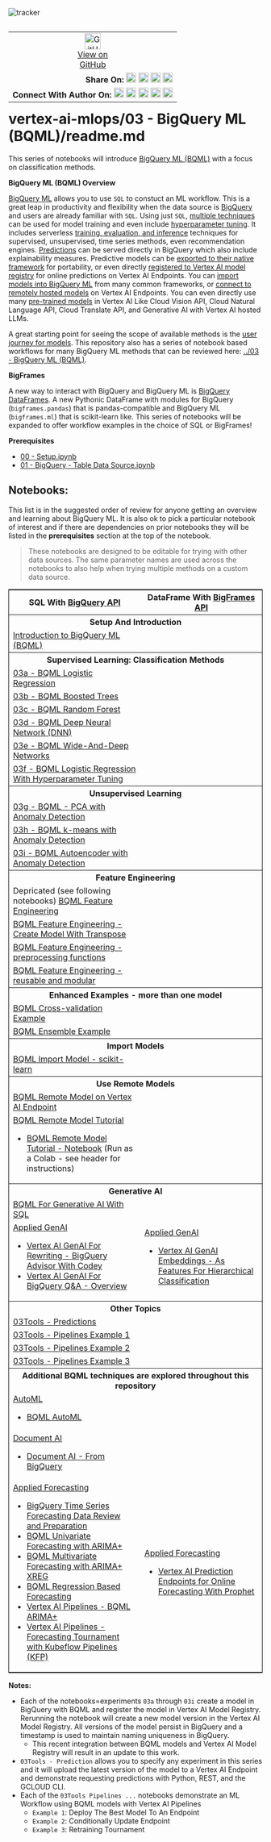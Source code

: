 ![tracker](https://us-central1-vertex-ai-mlops-369716.cloudfunctions.net/pixel-tracking?path=statmike%2Fvertex-ai-mlops%2F03+-+BigQuery+ML+%28BQML%29&file=readme.md)
<!--- header table --->
<table align="left">
<tr>     
  <td style="text-align: center">
    <a href="https://github.com/statmike/vertex-ai-mlops/blob/main/03%20-%20BigQuery%20ML%20%28BQML%29/readme.md">
      <img width="32px" src="https://www.svgrepo.com/download/217753/github.svg" alt="GitHub logo">
      <br>View on<br>GitHub
    </a>
  </td>
</tr>
<tr>
  <td style="text-align: right">
    <b>Share On: </b> 
    <a href="https://www.linkedin.com/sharing/share-offsite/?url=https%3A//github.com/statmike/vertex-ai-mlops/blob/main/03%20-%20BigQuery%20ML%20%28BQML%29/readme.md"><img src="https://upload.wikimedia.org/wikipedia/commons/8/81/LinkedIn_icon.svg" alt="Linkedin Logo" width="20px"></a> 
    <a href="https://reddit.com/submit?url=https%3A//github.com/statmike/vertex-ai-mlops/blob/main/03%20-%20BigQuery%20ML%20%28BQML%29/readme.md"><img src="https://redditinc.com/hubfs/Reddit%20Inc/Brand/Reddit_Logo.png" alt="Reddit Logo" width="20px"></a> 
    <a href="https://bsky.app/intent/compose?text=https%3A//github.com/statmike/vertex-ai-mlops/blob/main/03%20-%20BigQuery%20ML%20%28BQML%29/readme.md"><img src="https://upload.wikimedia.org/wikipedia/commons/7/7a/Bluesky_Logo.svg" alt="BlueSky Logo" width="20px"></a> 
    <a href="https://twitter.com/intent/tweet?url=https%3A//github.com/statmike/vertex-ai-mlops/blob/main/03%20-%20BigQuery%20ML%20%28BQML%29/readme.md"><img src="https://upload.wikimedia.org/wikipedia/commons/5/5a/X_icon_2.svg" alt="X (Twitter) Logo" width="20px"></a> 
  </td>
</tr>
<tr>
  <td style="text-align: right">
    <b>Connect With Author On: </b> 
    <a href="https://www.linkedin.com/in/statmike"><img src="https://upload.wikimedia.org/wikipedia/commons/8/81/LinkedIn_icon.svg" alt="Linkedin Logo" width="20px"></a>
    <a href="https://www.github.com/statmike"><img src="https://www.svgrepo.com/download/217753/github.svg" alt="GitHub Logo" width="20px"></a> 
    <a href="https://www.youtube.com/@statmike-channel"><img src="https://upload.wikimedia.org/wikipedia/commons/f/fd/YouTube_full-color_icon_%282024%29.svg" alt="YouTube Logo" width="20px"></a>
    <a href="https://bksy.app/profile/statmike.bsky.social"><img src="https://upload.wikimedia.org/wikipedia/commons/7/7a/Bluesky_Logo.svg" alt="BlueSky Logo" width="20px"></a> 
    <a href="https://x.com/statmike"><img src="https://upload.wikimedia.org/wikipedia/commons/5/5a/X_icon_2.svg" alt="X (Twitter) Logo" width="20px"></a>
  </td>
</tr>
</table><br/><br/><br/><br/>

---
# vertex-ai-mlops/03 - BigQuery ML (BQML)/readme.md

This series of notebooks will introduce [BigQuery ML (BQML)](https://cloud.google.com/bigquery/docs/bqml-introduction) with a focus on classification methods.

**BigQuery ML (BQML) Overview**

[BigQuery ML](https://cloud.google.com/bigquery/docs/bqml-introduction) allows you to use `SQL` to constuct an ML workflow.  This is a great leap in productivity and flexibility when the data source is [BigQuery](https://cloud.google.com/bigquery/docs/introduction) and users are already familiar with `SQL`. Using just `SQL`, [multiple techniques](https://cloud.google.com/bigquery/docs/bqml-introduction#model_selection_guide) can be used for model training and even include [hyperparameter tuning](https://cloud.google.com/bigquery/docs/hp-tuning-overview).  It includes serverless [training, evaluation, and inference](https://cloud.google.com/bigquery/docs/e2e-journey) techniques for supervised, unsupervised, time series methods, even recommendation engines.  [Predictions](https://cloud.google.com/bigquery/docs/inference-overview) can be served directly in BigQuery which also include explainability measures. Predictive models can be [exported to their native framework](https://cloud.google.com/bigquery/docs/reference/standard-sql/bigqueryml-syntax-export-model) for portability, or even directly [registered to Vertex AI model registry](https://cloud.google.com/bigquery/docs/create_vertex) for online predictions on Vertex AI Endpoints.  You can [import models into BigQuery ML](https://cloud.google.com/bigquery/docs/inference-overview#inference_using_imported_models) from many common frameworks, or [connect to remotely hosted models](https://cloud.google.com/bigquery/docs/inference-overview#inference_using_remote_models) on Vertex AI Endpoints. You can even directly use many [pre-trained models](https://cloud.google.com/bigquery/docs/inference-overview#pretrained-models) in Vertex AI Like Cloud Vision API, Cloud Natural Language API, Cloud Translate API, and Generative AI with Vertex AI hosted LLMs.

A great starting point for seeing the scope of available methods is the [user journey for models](https://cloud.google.com/bigquery/docs/e2e-journey).  This repository also has a series of notebook based workflows for many BigQuery ML methods that can be reviewed here: [../03 - BigQuery ML (BQML)](../03%20-%20BigQuery%20ML%20(BQML)/readme.md).

**BigFrames**

A new way to interact with BigQuery and BigQuery ML is [BigQuery DataFrames](https://cloud.google.com/python/docs/reference/bigframes/latest).  A new Pythonic DataFrame with modules for BigQuery (`bigframes.pandas`) that is pandas-compatible and BigQuery ML (`bigframes.ml`) that is scikit-learn like.  This series of notebooks will be expanded to offer workflow examples in the choice of SQL or BigFrames!

**Prerequisites**
- [00 - Setup.ipynb](../00%20-%20Setup/00%20-%20Environment%20Setup.ipynb)
- [01 - BigQuery - Table Data Source.ipynb](../01%20-%20Data%20Sources/01%20-%20BigQuery%20-%20Table%20Data%20Source.ipynb)

## Notebooks:
This list is in the suggested order of review for anyone getting an overview and learning about BigQuery ML.  It is also ok to pick a particular notebook of interest and if there are dependencies on prior notebooks they will be listed in the **prerequisites** section at the top of the notebook.  

>These notebooks are designed to be editable for trying with other data sources.  The same parameter names are used across the notebooks to also help when trying multiple methods on a custom data source.

<table style='text-align:left;vertical-align:middle;border:1px solid black' width="80%" cellpadding="1" cellspacing="0">
<!--...........................................................................................................................................................................-->
    <tr style='text-align:center;vertical-align:middle'>
        <th>SQL With <a href = "https://cloud.google.com/python/docs/reference/bigquery/latest" target="_blank">BigQuery API</a></th>
        <th>DataFrame With <a href = "https://cloud.google.com/python/docs/reference/bigframes/latest" target="_blank">BigFrames API</a></th>
    </tr>
<!--...........................................................................................................................................................................-->
    <tr style='text-align:center;vertical-align:middle'>
        <th colspan='2'>Setup And Introduction</th>
    </tr>
    <tr>
        <td><a href = "./Introduction%20to%20BigQuery%20ML%20%28BQML%29.ipynb" target="_blank">Introduction to BigQuery ML (BQML)</a></td>
        <td></td>
    </tr>
<!--...........................................................................................................................................................................-->
    <tr style='text-align:center;vertical-align:middle'>
        <th colspan='2'>Supervised Learning: Classification Methods</th>
    </tr>
    <tr>
        <td><a href = "./03a%20-%20BQML%20Logistic%20Regression.ipynb" target="_blank">03a - BQML Logistic Regression</a></td>
        <td></td>
    </tr>
    <tr>
        <td><a href = "./03b%20-%20BQML%20Boosted%20Trees.ipynb" target="_blank">03b - BQML Boosted Trees</a></td>
        <td></td>
    </tr>
    <tr>
        <td><a href = "./03c%20-%20BQML%20Random%20Forest.ipynb" target="_blank">03c - BQML Random Forest</a></td>
        <td></td>
    </tr>
    <tr>
        <td><a href = "./03d%20-%20BQML%20Deep%20Neural%20Network%20(DNN).ipynb" target="_blank">03d - BQML Deep Neural Network (DNN)</a></td>
        <td></td>
    </tr>
    <tr>
        <td><a href = "./03e%20-%20BQML%20Wide-And-Deep%20Networks.ipynb" target="_blank">03e - BQML Wide-And-Deep Networks</a></td>
        <td></td>
    </tr>
    <tr>
        <td><a href = "./03f%20-%20BQML%20Logistic%20Regression%20With%20Hyperparameter%20Tuning.ipynb" target="_blank">03f - BQML Logistic Regression With Hyperparameter Tuning</a></td>
        <td></td>
    </tr>
<!--...........................................................................................................................................................................-->
    <tr style='text-align:center;vertical-align:middle'>
        <th colspan='2'>Unsupervised Learning</th>
    </tr>
    <tr>
        <td><a href = "./03g%20-%20BQML%20-%20PCA%20with%20Anomaly%20Detection.ipynb" target="_blank">03g - BQML - PCA with Anomaly Detection</a></td>
        <td></td>
    </tr>
    <tr>
        <td><a href = "./03h%20-%20BQML%20k-means%20with%20Anomaly%20Detection.ipynb" target="_blank">03h - BQML k-means with Anomaly Detection</a></td>
        <td></td>
    </tr>
    <tr>
        <td><a href = "./03i%20-%20BQML%20Autoencoder%20with%20Anomaly%20Detection.ipynb" target="_blank">03i - BQML Autoencoder with Anomaly Detection</a></td>
        <td></td>
    </tr>
<!--...........................................................................................................................................................................-->
    <tr style='text-align:center;vertical-align:middle'>
        <th colspan='2'>Feature Engineering</th>
    </tr>
    <tr>
        <td>Depricated (see following notebooks) <a href = "./BQML%20Feature%20Engineering.ipynb" target="_blank">BQML Feature Engineering</a></td>
        <td></td>
    </tr>
    <tr>
        <td><a href = "./BQML%20Feature%20Engineering%20-%20Create%20Model%20With%20Transpose.ipynb" target="_blank">BQML Feature Engineering - Create Model With Transpose</a></td>
        <td></td>
    </tr>
    <tr>
        <td><a href = "./BQML%20Feature%20Engineering%20-%20preprocessing%20functions.ipynb" target="_blank">BQML Feature Engineering - preprocessing functions</a></td>
        <td></td>
    </tr>
    <tr>
        <td><a href = "./BQML%20Feature%20Engineering%20-%20reusable%20and%20modular.ipynb" target="_blank">BQML Feature Engineering - reusable and modular</a></td>
        <td></td>
    </tr>
<!--...........................................................................................................................................................................-->
    <tr style='text-align:center;vertical-align:middle'>
        <th colspan='2'>Enhanced Examples - more than one model</th>
    </tr>
    <tr>
        <td><a href = "./BQML%20Cross-validation%20Example.ipynb" target="_blank">BQML Cross-validation Example</a></td>
        <td></td>
    </tr>
    <tr>
        <td><a href = "./BQML%20Ensemble%20Example.ipynb" target="_blank">BQML Ensemble Example</a></td>
        <td></td>
    </tr>
<!--...........................................................................................................................................................................-->
    <tr style='text-align:center;vertical-align:middle'>
        <th colspan='2'>Import Models</th>
    </tr>
    <tr>
        <td><a href = "./BQML%20Import%20Model%20-%20scikit-learn.ipynb" target="_blank">BQML Import Model - scikit-learn</a></td>
        <td></td>
    </tr>
<!--...........................................................................................................................................................................-->
    <tr style='text-align:center;vertical-align:middle'>
        <th colspan='2'>Use Remote Models</th>
    </tr>
    <tr>
        <td><a href = "./BQML%20Remote%20Model%20on%20Vertex%20AI%20Endpoint.ipynb" target="_blank">BQML Remote Model on Vertex AI Endpoint</a></td>
        <td></td>
    </tr>
    <tr>
        <td><a href = "./BQML%20Remote%20Model%20Tutorial.md" target="_blank">BQML Remote Model Tutorial</a>
            <ul>
                    <li><a href = "./BQML%20Remote%20Model%20Tutorial%20-%20Notebook.ipynb" target="_blank">BQML Remote Model Tutorial - Notebook</a> (Run as a Colab - see header for instructions)</li>
            </ul>
        </td>
        <td></td>
    </tr>
<!--...........................................................................................................................................................................--> 
    <tr style='text-align:center;vertical-align:middle'>
        <th colspan='2'>Generative AI</th>
    </tr>
    <tr>
        <td><a href = "./BQML%20For%20Generative%20AI%20With%20SQL.ipynb" target="_blank">BQML For Generative AI With SQL</a></td>
        <td></td>
    </tr>
    <tr>
        <td><a href = "../Applied%20GenAI/readme.md" target="_blank">Applied GenAI</a>
            <ul>
                <li><a href = "../Applied%20GenAI/Vertex%20AI%20GenAI%20For%20Rewriting%20-%20BigQuery%20Advisor%20With%20Codey.ipynb" target = "_blank">Vertex AI GenAI For Rewriting - BigQuery Advisor With Codey</a></li>
                <li><a href = "../Applied%20GenAI/Vertex%20AI%20GenAI%20For%20BigQuery%20Q&A%20-%20Overview.ipynb" target = "_blank">Vertex AI GenAI For BigQuery Q&A - Overview</a></li>
            </ul>
        </td>
        <td><a href = "../Applied%20GenAI/readme.md" target="_blank">Applied GenAI</a>
            <ul>
                <li><a href = "../Applied%20GenAI/Vertex%20AI%20GenAI%20Embeddings%20-%20As%20Features%20For%20Hierarchical%20Classification.ipynb" target = "_blank">Vertex AI GenAI Embeddings - As Features For Hierarchical Classification</a></li>
            </ul>
        </td>
    </tr>
<!--...........................................................................................................................................................................-->
    <tr style='text-align:center;vertical-align:middle'>
        <th colspan='2'>Other Topics</th>
    </tr>
    <tr>
        <td><a href = "./03Tools%20-%20Predictions.ipynb" target="_blank">03Tools - Predictions</a></td>
        <td></td>
    </tr>
    <tr>
        <td><a href = "./03Tools%20-%20Pipelines%20Example%201.ipynb" target="_blank">03Tools - Pipelines Example 1</a></td>
        <td></td>
    </tr>
    <tr>
        <td><a href = "./03Tools%20-%20Pipelines%20Example%202.ipynb" target="_blank">03Tools - Pipelines Example 2</a></td>
        <td></td>
    </tr>
    <tr>
        <td><a href = "./03Tools%20-%20Pipelines%20Example%203.ipynb" target="_blank">03Tools - Pipelines Example 3</a></td>
        <td></td>
    </tr>
<!--...........................................................................................................................................................................-->
    <tr style='text-align:center;vertical-align:middle'>
        <th colspan='2'>Additional BQML techniques are explored throughout this repository</th>
    </tr>
    <tr>
        <td><a href = "../02%20-%20Vertex%20AI%20AutoML/readme.md" target="_blank">AutoML</a>
            <ul>
                <li><a href = "../02%20-%20Vertex%20AI%20AutoML/BQML%20AutoML.ipynb" target="_blank">BQML AutoML</a></li>
            </ul>
        </td>
        <td></td>
    </tr>
    <tr>
        <td><a href = "../Working%20With/Document%20AI/readme.md" target="_blank">Document AI</a>
            <ul>
                <li><a href = "../Working%20With/Document%20AI/Document%20AI%20-%20From%20BigQuery.ipynb" target="_blank">Document AI - From BigQuery</a></li>
            </ul>
        </td>
        <td></td>
    </tr>
    <tr>
        <td><a href = "../Applied%20Forecasting/readme.md" target="_blank">Applied Forecasting</a>
            <ul>
                <li><a href = "../Applied%20Forecasting/BigQuery%20Time%20Series%20Forecasting%20Data%20Review%20and%20Preparation.ipynb" target="_blank">BigQuery Time Series Forecasting Data Review and Preparation</a></li>
                <li><a href = "../Applied%20Forecasting/BQML%20Univariate%20Forecasting%20with%20ARIMA+.ipynb" target="_blank">BQML Univariate Forecasting with ARIMA+</a></li>
                <li><a href = "../Applied%20Forecasting/BQML%20Multivariate%20Forecasting%20with%20ARIMA+%20XREG.ipynb" target="_blank">BQML Multivariate Forecasting with ARIMA+ XREG</a></li>
                <li><a href = "../Applied%20Forecasting/BQML%20Regression%20Based%20Forecasting.ipynb" target="_blank">BQML Regression Based Forecasting</a></li>
                <li><a href = "../Applied%20Forecasting/Vertex%20AI%20Pipelines%20-%20BQML%20ARIMA+.ipynb" target="_blank">Vertex AI Pipelines - BQML ARIMA+</a></li>
                <li><a href = "../Applied%20Forecasting/Vertex%20AI%20Pipelines%20-%20Forecasting%20Tournament%20with%20Kubeflow%20Pipelines%20(KFP).ipynb" target="_blank">Vertex AI Pipelines - Forecasting Tournament with Kubeflow Pipelines (KFP)</a></li>
            </ul>
        </td>
        <td><a href = "../Applied%20Forecasting/readme.md" target="_blank">Applied Forecasting</a>
            <ul>
                <li><a href = "../Applied%20Forecasting/Vertex%20AI%20Prediction%20Endpoints%20for%20Online%20Forecasting%20With%20Prophet.ipynb" target="_blank">Vertex AI Prediction Endpoints for Online Forecasting With Prophet</a></li>
            </ul>
        </td>
    </tr>
<!--...........................................................................................................................................................................-->    
</table>


**Notes:**
- Each of the notebooks=experiments `03a` through `03i` create a model in BigQuery with BQML and register the model in Vertex AI Model Registry.  Rerunning the notebook will create a new model version in the Vertex AI Model Registry.  All versions of the model persist in BigQuery and a timestamp is used to maintain naming uniqueness in BigQuery.
    - This recent integration between BQML models and Vertex AI Model Registry will result in an update to this work.
- `03Tools - Prediction` allows you to specify any experiment in this series and it will upload the latest version of the model to a Vertex AI Endpoint and demonstrate requesting predictions with Python, REST, and the GCLOUD CLI.
- Each of the `03Tools Pipelines ...` notebooks demonstrate an ML Workflow using BQML models with Vertex AI Pipelines
    - `Example 1`: Deploy The Best Model To An Endpoint
    - `Example 2`: Conditionally Update Endpoint
    - `Example 3`: Retraining Tournament
